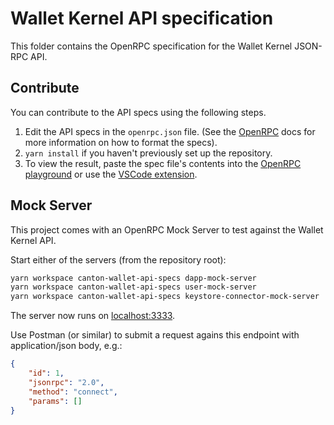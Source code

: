 # Wallet Kernel API specification

This folder contains the OpenRPC specification for the Wallet Kernel JSON-RPC API.

## Contribute

You can contribute to the API specs using the following steps.

1. Edit the API specs in the `openrpc.json` file. (See the [OpenRPC](https://open-rpc.org/) docs for more information on how to format the specs).
2. `yarn install` if you haven't previously set up the repository.
3. To view the result, paste the spec file's contents into the [OpenRPC playground](https://playground.open-rpc.org/) or use the [VSCode extension](https://marketplace.visualstudio.com/items?itemName=OPEN-RPC.OPEN-RPC).

## Mock Server

This project comes with an OpenRPC Mock Server to test against the Wallet Kernel API.

Start either of the servers (from the repository root):

```sh
yarn workspace canton-wallet-api-specs dapp-mock-server
yarn workspace canton-wallet-api-specs user-mock-server
yarn workspace canton-wallet-api-specs keystore-connector-mock-server
```

The server now runs on [localhost:3333](http://localhost:3333/).

Use Postman (or similar) to submit a request agains this endpoint with application/json body, e.g.:

```json
{
    "id": 1,
    "jsonrpc": "2.0",
    "method": "connect",
    "params": []
}
```

